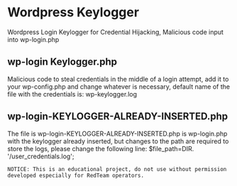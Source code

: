 # Wordpress Keylogger
Wordpress Login Keylogger for Credential Hijacking, Malicious code input into wp-login.php

## wp-login Keylogger.php
Malicious code to steal credentials in the middle of a login attempt, add it to your wp-config.php and change whatever is necessary, default name of the file with the credentials is: wp-keylogger.log

## wp-login-KEYLOGGER-ALREADY-INSERTED.php
The file is wp-login-KEYLOGGER-ALREADY-INSERTED.php is wp-login.php with the keylogger already inserted, but changes to the path are required to store the logs, please change the following line: $file_path=DIR. '/user_credentials.log';
```
NOTICE: This is an educational project, do not use without permission developed especially for RedTeam operators.
```
